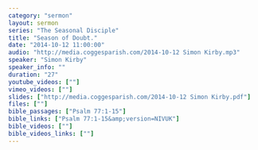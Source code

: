```yaml
---
category: "sermon"
layout: sermon
series: "The Seasonal Disciple"
title: "Season of Doubt."
date: "2014-10-12 11:00:00"
audio: "http://media.coggesparish.com/2014-10-12 Simon Kirby.mp3"
speaker: "Simon Kirby"
speaker_info: ""
duration: "27"
youtube_videos: [""]
vimeo_videos: [""]
slides: ["http://media.coggesparish.com/2014-10-12 Simon Kirby.pdf"]
files: [""]
bible_passages: ["Psalm 77:1-15"]
bible_links: ["Psalm 77:1-15&amp;version=NIVUK"]
bible_videos: [""]
bible_videos_links: [""]
---
```

